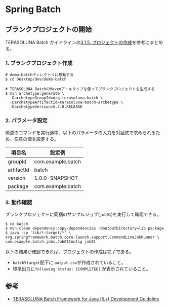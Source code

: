 # Spring Batch

## ブランクプロジェクトの開始

TERASOLUNA Batch ガイドラインの[3.1.5. プロジェクトの作成](https://terasoluna-batch.github.io/guideline/current/ja/single_index.html#Ch03_CreateProject_HowToCreate)を参考にまとめる。

### 1. ブランクプロジェクト作成

```shell
# demo-batchディレクトリに移動する
$ cd Desktop/dev/demo-batch

# TERASOLUNA BatchのMavenアーキタイプを使ってブランクプロジェクトを生成する
$ mvn archetype:generate \
  -DarchetypeGroupId=org.terasoluna.batch \
  -DarchetypeArtifactId=terasoluna-batch-archetype \
  -DarchetypeVersion=5.7.0.RELEASE
```

### 2. パラメータ設定

前述のコマンドを実行途中、以下のパラメータの入力を対話式で求められるため、任意の値を設定する。

| 項目名     | 設定例            |
| ------------ | ------------------- |
| groupId    | com.example.batch |
| artifactId | batch             |
| version    | 1.0.0-SNAPSHOT    |
| package    | com.example.batch |

### 3. 動作確認

ブランクプロジェクトに同梱のサンプルジョブ(`job01`)を実行して確認できる。

```shell
$ cd batch
$ mvn clean dependency:copy-dependencies -DoutputDirectory=lib package
$ java -cp 'lib/*:target/*' \
org.springframework.batch.core.launch.support.CommandLineJobRunner \
com.example.batch.jobs.Job01Config job01
```

以下の結果が確認できれば、プロジェクトの作成は完了である。

* `batch¥target`配下に `output.csv`が作成されていること。
* 標準出力に`following status: [COMPLETED]` が表示されていること。

## 参考

* [TERASOLUNA Batch Framework for Java (5.x) Development Guideline](https://terasoluna-batch.github.io/guideline/current/ja/single_index.html)
